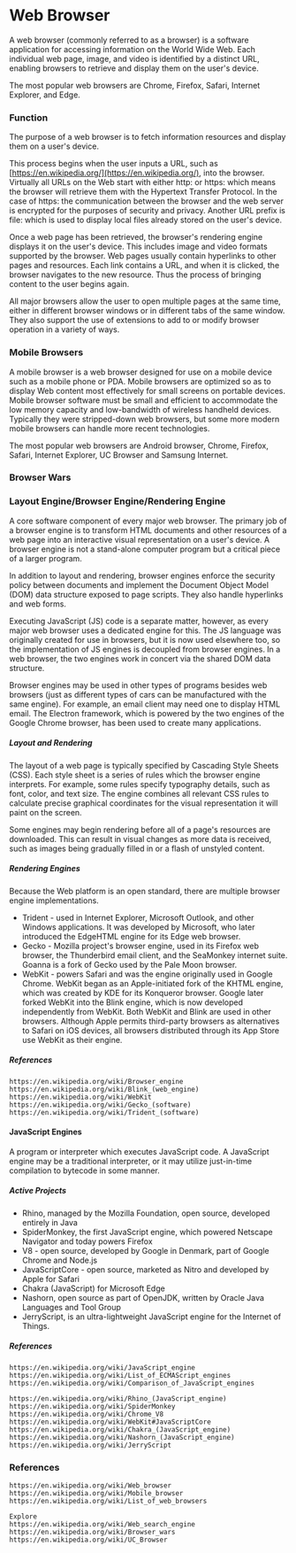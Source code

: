 # Web Browser

A web browser \(commonly referred to as a browser\) is a software application for accessing information on the World Wide Web. Each individual web page, image, and video is identified by a distinct URL, enabling browsers to retrieve and display them on the user's device.

The most popular web browsers are Chrome, Firefox, Safari, Internet Explorer, and Edge.

### Function

The purpose of a web browser is to fetch information resources and display them on a user's device.

This process begins when the user inputs a URL, such as [https://en.wikipedia.org/](https://en.wikipedia.org/), into the browser. Virtually all URLs on the Web start with either http: or https: which means the browser will retrieve them with the Hypertext Transfer Protocol. In the case of https: the communication between the browser and the web server is encrypted for the purposes of security and privacy. Another URL prefix is file: which is used to display local files already stored on the user's device.

Once a web page has been retrieved, the browser's rendering engine displays it on the user's device. This includes image and video formats supported by the browser. Web pages usually contain hyperlinks to other pages and resources. Each link contains a URL, and when it is clicked, the browser navigates to the new resource. Thus the process of bringing content to the user begins again.

All major browsers allow the user to open multiple pages at the same time, either in different browser windows or in different tabs of the same window. They also support the use of extensions to add to or modify browser operation in a variety of ways.

### Mobile Browsers

A mobile browser is a web browser designed for use on a mobile device such as a mobile phone or PDA. Mobile browsers are optimized so as to display Web content most effectively for small screens on portable devices. Mobile browser software must be small and efficient to accommodate the low memory capacity and low-bandwidth of wireless handheld devices. Typically they were stripped-down web browsers, but some more modern mobile browsers can handle more recent technologies.

The most popular web browsers are Android browser, Chrome, Firefox, Safari, Internet Explorer, UC Browser and Samsung Internet.

### Browser Wars

### Layout Engine/Browser Engine/Rendering Engine

A core software component of every major web browser. The primary job of a browser engine is to transform HTML documents and other resources of a web page into an interactive visual representation on a user's device. A browser engine is not a stand-alone computer program but a critical piece of a larger program.

In addition to layout and rendering, browser engines enforce the security policy between documents and implement the Document Object Model \(DOM\) data structure exposed to page scripts. They also handle hyperlinks and web forms.

Executing JavaScript \(JS\) code is a separate matter, however, as every major web browser uses a dedicated engine for this. The JS language was originally created for use in browsers, but it is now used elsewhere too, so the implementation of JS engines is decoupled from browser engines. In a web browser, the two engines work in concert via the shared DOM data structure.

Browser engines may be used in other types of programs besides web browsers \(just as different types of cars can be manufactured with the same engine\). For example, an email client may need one to display HTML email. The Electron framework, which is powered by the two engines of the Google Chrome browser, has been used to create many applications.

##### Layout and Rendering

The layout of a web page is typically specified by Cascading Style Sheets \(CSS\). Each style sheet is a series of rules which the browser engine interprets. For example, some rules specify typography details, such as font, color, and text size. The engine combines all relevant CSS rules to calculate precise graphical coordinates for the visual representation it will paint on the screen.

Some engines may begin rendering before all of a page's resources are downloaded. This can result in visual changes as more data is received, such as images being gradually filled in or a flash of unstyled content.

##### Rendering Engines

Because the Web platform is an open standard, there are multiple browser engine implementations.

* Trident - used in Internet Explorer, Microsoft Outlook, and other Windows applications. It was developed by Microsoft, who later introduced the EdgeHTML engine for its Edge web browser.
* Gecko - Mozilla project's browser engine, used in its Firefox web browser, the Thunderbird email client, and the SeaMonkey internet suite. Goanna is a fork of Gecko used by the Pale Moon browser.
* WebKit - powers Safari and was the engine originally used in Google Chrome. WebKit began as an Apple-initiated fork of the KHTML engine, which was created by KDE for its Konqueror browser. Google later forked WebKit into the Blink engine, which is now developed independently from WebKit.
  Both WebKit and Blink are used in other browsers. Although Apple permits third-party browsers as alternatives to Safari on iOS devices, all browsers distributed through its App Store use WebKit as their engine.

##### References

```
https://en.wikipedia.org/wiki/Browser_engine
https://en.wikipedia.org/wiki/Blink_(web_engine)
https://en.wikipedia.org/wiki/WebKit
https://en.wikipedia.org/wiki/Gecko_(software)
https://en.wikipedia.org/wiki/Trident_(software)
```

#### JavaScript Engines

A program or interpreter which executes JavaScript code. A JavaScript engine may be a traditional interpreter, or it may utilize just-in-time compilation to bytecode in some manner.

##### Active Projects

* Rhino, managed by the Mozilla Foundation, open source, developed entirely in Java
* SpiderMonkey, the first JavaScript engine, which powered Netscape Navigator and today powers Firefox
* V8 - open source, developed by Google in Denmark, part of Google Chrome and Node.js
* JavaScriptCore - open source, marketed as Nitro and developed by Apple for Safari
* Chakra \(JavaScript\) for Microsoft Edge
* Nashorn, open source as part of OpenJDK, written by Oracle Java Languages and Tool Group
* JerryScript, is an ultra-lightweight JavaScript engine for the Internet of Things.

##### References

```
https://en.wikipedia.org/wiki/JavaScript_engine
https://en.wikipedia.org/wiki/List_of_ECMAScript_engines
https://en.wikipedia.org/wiki/Comparison_of_JavaScript_engines

https://en.wikipedia.org/wiki/Rhino_(JavaScript_engine)
https://en.wikipedia.org/wiki/SpiderMonkey
https://en.wikipedia.org/wiki/Chrome_V8
https://en.wikipedia.org/wiki/WebKit#JavaScriptCore
https://en.wikipedia.org/wiki/Chakra_(JavaScript_engine)
https://en.wikipedia.org/wiki/Nashorn_(JavaScript_engine)
https://en.wikipedia.org/wiki/JerryScript
```

### References

```
https://en.wikipedia.org/wiki/Web_browser
https://en.wikipedia.org/wiki/Mobile_browser
https://en.wikipedia.org/wiki/List_of_web_browsers

Explore
https://en.wikipedia.org/wiki/Web_search_engine
https://en.wikipedia.org/wiki/Browser_wars
https://en.wikipedia.org/wiki/UC_Browser
```



